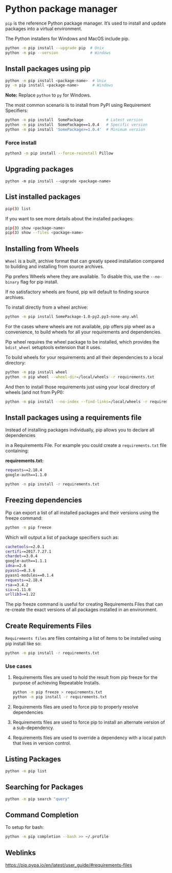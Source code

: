 # Python package manager

`pip` is the reference Python package manager. It’s used to install and update packages into a virtual environment.

The Python installers for Windows and MacOS include pip.

```bash
python -m pip install --upgrade pip  # Unix
python -m pip --version              # Windows
```

## Install packages using pip

```bash
python -m pip install <package-name>  # Unix
py -m pip install <package-name>      # Windows
```

**Note:** Replace `python` to `py` for Windows.

The most common scenario is to install from PyPI using Requirement Specifiers:

```bash
python -m pip install  SomePackage          # Latest version
python -m pip install  SomePackage==1.0.4   # Specific version
python -m pip install 'SomePackage>=1.0.4'  # Minimum version
```

### Force install

```bash
python3 -m pip install --force-reinstall Pillow
```

## Upgrading packages

`python -m pip install --upgrade <package-name>`

## List installed packages

```bash
pip(3) list
```

If you want to see more details about the installed packages:

```bash
pip(3) show <package-name>
pip(3) show --files <package-name>
```

## Installing from Wheels

`Wheel` is a built, archive format that can greatly speed installation compared to building and installing from source archives.

Pip prefers Wheels where they are available. To disable this, use the `--no-binary` flag for pip install.

If no satisfactory wheels are found, pip will default to finding source archives.

To install directly from a wheel archive:

```bash
python -m pip install SomePackage-1.0-py2.py3-none-any.whl
```

For the cases where wheels are not available, pip offers pip wheel as a convenience, to build wheels for all your requirements and dependencies.

Pip wheel requires the wheel package to be installed, which provides the `bdist_wheel` setuptools extension that it uses.

To build wheels for your requirements and all their dependencies to a local directory:

```bash
python -m pip install wheel
python -m pip wheel --wheel-dir=/local/wheels -r requirements.txt
```

And then to install those requirements just using your local directory of wheels (and not from PyPI):

```bash
python -m pip install --no-index --find-links=/local/wheels -r requirements.txt
```

## Install packages using a requirements file

Instead of installing packages individually, pip allows you to declare all dependencies

in a Requirements File. For example you could create a `requirements.txt` file containing:

**requirements.txt:**

```bash
requests==2.18.4
google-auth==1.1.0

python -m pip install -r requirements.txt
```

## Freezing dependencies

Pip can export a list of all installed packages and their versions using the freeze command:

```bash
python -m pip freeze
```

Which will output a list of package specifiers such as:

```bash
cachetools==2.0.1
certifi==2017.7.27.1
chardet==3.0.4
google-auth==1.1.1
idna==2.6
pyasn1==0.3.6
pyasn1-modules==0.1.4
requests==2.18.4
rsa==3.4.2
six==1.11.0
urllib3==1.22
```

The pip freeze command is useful for creating Requirements Files that can re-create the exact versions of all packages installed in an environment.

## Create Requirements Files

`Requirements files` are files containing a list of items to be installed using pip install like so:

```bash
python -m pip install -r requirements.txt
```

### Use cases

1. Requirements files are used to hold the result from pip freeze for the purpose of achieving Repeatable Installs.

   ```bash
   python -m pip freeze > requirements.txt
   python -m pip install -r requirements.txt
   ```

2. Requirements files are used to force pip to properly resolve dependencies
3. Requirements files are used to force pip to install an alternate version of a sub-dependency.
4. Requirements files are used to override a dependency with a local patch that lives in version control.

## Listing Packages

```bash
python -m pip list
```

## Searching for Packages

```bash
python -m pip search "query"
```

## Command Completion

To setup for bash:

```bash
python -m pip completion --bash >> ~/.profile
```

## Weblinks

<https://pip.pypa.io/en/latest/user_guide/#requirements-files>
